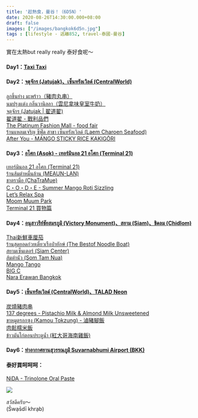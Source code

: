 ```yaml
---
title: '趁熱食，曼谷！（6D5N）'
date: 2020-08-26T14:30:00.000+08:00
draft: false
images: ["/images/bangkok6d5n.jpg"]
tags : [lifestyle - 逃離852, travel-泰國-曼谷]
---
```


實在太熱but really really 泰好食呢～  
  
  
#### Day1：[Taxi Taxi](https://hidie.net/bangkok1/)  
  
  
#### Day2：[จตุจักร (Jatujak)、เซ็นทรัลเวิลด์ (CentralWorld)](https://hidie.net/bangkok2/)  
[ลูกชิ้นย่าง มะพร้าว（豬肉丸串）](https://hidie.net/bangkok2a/)  
[นมปรุงแต่ง กลิ่นวานิลลา（雲尼拿味皇室牛奶）](https://hidie.net/bangkok2b/)  
[จตุจักร (Jatujak | 翟道翟)](https://hidie.net/bangkok2c/)  
[翟道翟 - 戰利品們](https://hidie.net/bangkok2d/)  
[The Platinum Fashion Mall - food fair](https://hidie.net/bangkok2e/)  
[ร้านแหลมเจริญ ซีฟู๊ด สาขา เซ็นทรัลเวิลด์ (Laem Charoen Seafood)](https://hidie.net/bangkok2f/)  
[After You - MANGO STICKY RICE KAKIGŌRI](https://hidie.net/bangkok2g/)  
  
  
#### Day3：[อโศก (Asok) - เทอร์มินอล 21 อโศก (Terminal 21)](https://hidie.net/bangkok3/)  
[เทอร์มินอล 21 อโศก (Terminal 21)](https://hidie.net/bangkok3a/)  
[ร้านส้มตำหมื่นล้าน (MEAUN-LAN)](https://hidie.net/bangkok3b/)  
[ชาตรามือ (ChaTraMue)](https://hidie.net/bangkok3c/)  
[C・O・D・E - Summer Mango Roti Sizzling](https://hidie.net/bangkok3d/)  
[Let’s Relax Spa](https://hidie.net/bangkok3e/)  
[Moom Muum Park](https://hidie.net/bangkok3f/)  
[Terminal 21 買物篇](https://hidie.net/bangkok3g/)  
  
  
#### Day4：[อนุสาวรีย์ชัยสมรภูมิ (Victory Monument)、สยาม (Siam)、ชิดลม (Chidlom)](https://hidie.net/bangkok4/)  
[Thai新鮮車厘茄](https://hidie.net/bangkok4a/)  
[ร้านสุดยอดก๋วยเตี๋ยวเรือป๋ายักษ์ (The Bestof Noodle Boat)](https://hidie.net/bangkok4b/)  
[สยามเซ็นเตอร์ (Siam Center)](https://hidie.net/bangkok4c/)  
[ส้มตำนัว (Som Tam Nua)](https://hidie.net/bangkok4d/)  
[Mango Tango](https://hidie.net/bangkok4e/)  
[BIG C](https://hidie.net/bangkok4f/)  
[Nara Erawan Bangkok](https://hidie.net/bangkok4g/)  

  
#### Day5：[เซ็นทรัลเวิลด์ (CentralWorld)、TALAD Neon](https://hidie.net/bangkok5/)  
[炭燒豬肉串](https://hidie.net/bangkok5a/)  
[137 degrees - Pistachio Milk & Almond Milk Unsweetened](https://hidie.net/bangkok5b/)  
[ขาหมูตรอกซุง (Kamou Tokzung) - 滷豬腳飯](https://hidie.net/bangkok5c/)  
[肉鬆糯米飯](https://hidie.net/bangkok5d/)  
[ข้าวมันไก่ตอนประตูน้ำ (紅大哥海南雞飯)](https://hidie.net/bangkok5e/)  
  
  
#### Day6：[ท่าอากาศยานสุวรรณภูมิ Suvarnabhumi Airport (BKK)](https://hidie.net/bangkok6/)  
  
  
  
  
#### 泰好買呵呵呵：  
[NiDA - Trinolone Oral Paste](https://hidie.net/nidaoral/)  

![](/images/bangkok6d5n.jpg)

สวัสดีครับ～  
(S̄wạs̄dī khrạb)
